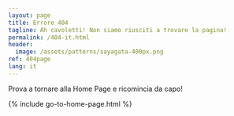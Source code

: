 ```yaml
---
layout: page
title: Errore 404
tagline: Ah cavoletti! Non siamo riusciti a trovare la pagina!
permalink: /404-it.html
header:
  image: /assets/patterns/sayagata-400px.png
ref: 404page
lang: it  
---
```


Prova a tornare alla Home Page e ricomincia da capo!

{% include go-to-home-page.html %}
